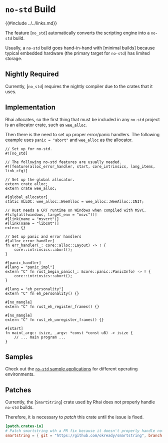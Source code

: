 `no-std` Build
=============

{{#include ../../links.md}}

The feature [`no_std`] automatically converts the scripting engine into a `no-std` build.

Usually, a `no-std` build goes hand-in-hand with [minimal builds] because typical embedded
hardware (the primary target for `no-std`) has limited storage.


Nightly Required
----------------

Currently, [`no_std`] requires the nightly compiler due to the crates that it uses.


Implementation
--------------

Rhai allocates, so the first thing that must be included in any `no-std` project is
an allocator crate, such as [`wee_alloc`](https://crates.io/crates/wee_alloc).

Then there is the need to set up proper error/panic handlers.
The following example uses `panic = "abort"` and `wee_alloc` as the allocator.

```rust,no_run
// Set up for no-std.
#![no_std]

// The following no-std features are usually needed.
#![feature(alloc_error_handler, start, core_intrinsics, lang_items, link_cfg)]

// Set up the global allocator.
extern crate alloc;
extern crate wee_alloc;

#[global_allocator]
static ALLOC: wee_alloc::WeeAlloc = wee_alloc::WeeAlloc::INIT;

// Rust needs a CRT runtime on Windows when compiled with MSVC.
#[cfg(all(windows, target_env = "msvc"))]
#[link(name = "msvcrt")]
#[link(name = "libcmt")]
extern {}

// Set up panic and error handlers
#[alloc_error_handler]
fn err_handler(_: core::alloc::Layout) -> ! {
    core::intrinsics::abort();
}

#[panic_handler]
#[lang = "panic_impl"]
extern "C" fn rust_begin_panic(_: &core::panic::PanicInfo) -> ! {
    core::intrinsics::abort();
}

#[lang = "eh_personality"]
extern "C" fn eh_personality() {}

#[no_mangle]
extern "C" fn rust_eh_register_frames() {}

#[no_mangle]
extern "C" fn rust_eh_unregister_frames() {}

#[start]
fn main(_argc: isize, _argv: *const *const u8) -> isize {
    // ... main program ...
}
```


Samples
-------

Check out the [`no-std` sample applications](../examples/rust.md#no-std-samples)
for different operating environments.


Patches
-------

Currently, the [`SmartString`] crate used by Rhai does not properly handle `no-std` builds.

Therefore, it is necessary to _patch_ this crate until the issue is fixed.

```toml
[patch.crates-io]
# Patch smartstring wth a PR fix because it doesn't properly handle no-std builds.
smartstring = { git = "https://github.com/okready/smartstring", branch = "fix-no_std-builds" }
```
